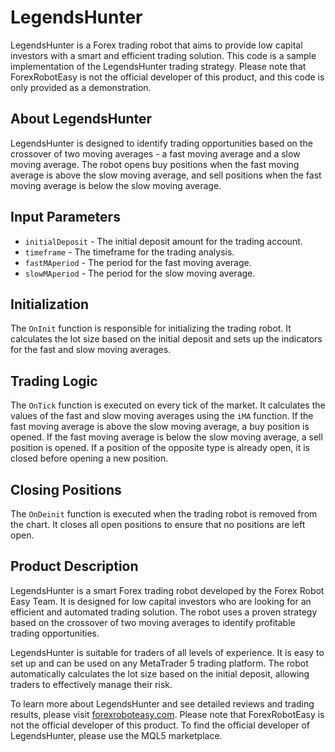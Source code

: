 # LegendsHunter

LegendsHunter is a Forex trading robot that aims to provide low capital investors with a smart and efficient trading solution. This code is a sample implementation of the LegendsHunter trading strategy. Please note that ForexRobotEasy is not the official developer of this product, and this code is only provided as a demonstration.

## About LegendsHunter

LegendsHunter is designed to identify trading opportunities based on the crossover of two moving averages - a fast moving average and a slow moving average. The robot opens buy positions when the fast moving average is above the slow moving average, and sell positions when the fast moving average is below the slow moving average.

## Input Parameters

- `initialDeposit` - The initial deposit amount for the trading account.
- `timeframe` - The timeframe for the trading analysis.
- `fastMAperiod` - The period for the fast moving average.
- `slowMAperiod` - The period for the slow moving average.

## Initialization

The `OnInit` function is responsible for initializing the trading robot. It calculates the lot size based on the initial deposit and sets up the indicators for the fast and slow moving averages.

## Trading Logic

The `OnTick` function is executed on every tick of the market. It calculates the values of the fast and slow moving averages using the `iMA` function. If the fast moving average is above the slow moving average, a buy position is opened. If the fast moving average is below the slow moving average, a sell position is opened. If a position of the opposite type is already open, it is closed before opening a new position.

## Closing Positions

The `OnDeinit` function is executed when the trading robot is removed from the chart. It closes all open positions to ensure that no positions are left open.

## Product Description

LegendsHunter is a smart Forex trading robot developed by the Forex Robot Easy Team. It is designed for low capital investors who are looking for an efficient and automated trading solution. The robot uses a proven strategy based on the crossover of two moving averages to identify profitable trading opportunities.

LegendsHunter is suitable for traders of all levels of experience. It is easy to set up and can be used on any MetaTrader 5 trading platform. The robot automatically calculates the lot size based on the initial deposit, allowing traders to effectively manage their risk.

To learn more about LegendsHunter and see detailed reviews and trading results, please visit [forexroboteasy.com](https://forexroboteasy.com/forex-robot-review/legendshunter-review-smart-forex-software-for-low-capital-investors/). Please note that ForexRobotEasy is not the official developer of this product. To find the official developer of LegendsHunter, please use the MQL5 marketplace.
